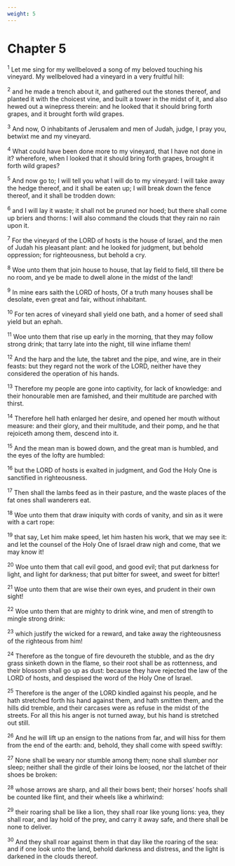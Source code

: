 ```yaml
---
weight: 5
---
```


# Chapter 5

<sup>1</sup> Let me sing for my wellbeloved a song of my beloved touching his vineyard. My wellbeloved had a vineyard in a very fruitful hill: 

<sup>2</sup> and he made a trench about it, and gathered out the stones thereof, and planted it with the choicest vine, and built a tower in the midst of it, and also hewed out a winepress therein: and he looked that it should bring forth grapes, and it brought forth wild grapes. 

<sup>3</sup> And now, O inhabitants of Jerusalem and men of Judah, judge, I pray you, betwixt me and my vineyard. 

<sup>4</sup> What could have been done more to my vineyard, that I have not done in it? wherefore, when I looked that it should bring forth grapes, brought it forth wild grapes? 

<sup>5</sup> And now go to; I will tell you what I will do to my vineyard: I will take away the hedge thereof, and it shall be eaten up; I will break down the fence thereof, and it shall be trodden down: 

<sup>6</sup> and I will lay it waste; it shall not be pruned nor hoed; but there shall come up briers and thorns: I will also command the clouds that they rain no rain upon it. 

<sup>7</sup> For the vineyard of the LORD of hosts is the house of Israel, and the men of Judah his pleasant plant: and he looked for judgment, but behold oppression; for righteousness, but behold a cry. 

<sup>8</sup> Woe unto them that join house to house, that lay field to field, till there be no room, and ye be made to dwell alone in the midst of the land! 

<sup>9</sup> In mine ears saith the LORD of hosts, Of a truth many houses shall be desolate, even great and fair, without inhabitant. 

<sup>10</sup> For ten acres of vineyard shall yield one bath, and a homer of seed shall yield but an ephah. 

<sup>11</sup> Woe unto them that rise up early in the morning, that they may follow strong drink; that tarry late into the night, till wine inflame them! 

<sup>12</sup> And the harp and the lute, the tabret and the pipe, and wine, are in their feasts: but they regard not the work of the LORD, neither have they considered the operation of his hands. 

<sup>13</sup> Therefore my people are gone into captivity, for lack of knowledge: and their honourable men are famished, and their multitude are parched with thirst. 

<sup>14</sup> Therefore hell hath enlarged her desire, and opened her mouth without measure: and their glory, and their multitude, and their pomp, and he that rejoiceth among them, descend into it. 

<sup>15</sup> And the mean man is bowed down, and the great man is humbled, and the eyes of the lofty are humbled: 

<sup>16</sup> but the LORD of hosts is exalted in judgment, and God the Holy One is sanctified in righteousness. 

<sup>17</sup> Then shall the lambs feed as in their pasture, and the waste places of the fat ones shall wanderers eat. 

<sup>18</sup> Woe unto them that draw iniquity with cords of vanity, and sin as it were with a cart rope: 

<sup>19</sup> that say, Let him make speed, let him hasten his work, that we may see it: and let the counsel of the Holy One of Israel draw nigh and come, that we may know it! 

<sup>20</sup> Woe unto them that call evil good, and good evil; that put darkness for light, and light for darkness; that put bitter for sweet, and sweet for bitter! 

<sup>21</sup> Woe unto them that are wise their own eyes, and prudent in their own sight! 

<sup>22</sup> Woe unto them that are mighty to drink wine, and men of strength to mingle strong drink: 

<sup>23</sup> which justify the wicked for a reward, and take away the righteousness of the righteous from him! 

<sup>24</sup> Therefore as the tongue of fire devoureth the stubble, and as the dry grass sinketh down in the flame, so their root shall be as rottenness, and their blossom shall go up as dust: because they have rejected the law of the LORD of hosts, and despised the word of the Holy One of Israel. 

<sup>25</sup> Therefore is the anger of the LORD kindled against his people, and he hath stretched forth his hand against them, and hath smitten them, and the hills did tremble, and their carcases were as refuse in the midst of the streets. For all this his anger is not turned away, but his hand is stretched out still. 

<sup>26</sup> And he will lift up an ensign to the nations from far, and will hiss for them from the end of the earth: and, behold, they shall come with speed swiftly: 

<sup>27</sup> None shall be weary nor stumble among them; none shall slumber nor sleep; neither shall the girdle of their loins be loosed, nor the latchet of their shoes be broken: 

<sup>28</sup> whose arrows are sharp, and all their bows bent; their horses’ hoofs shall be counted like flint, and their wheels like a whirlwind: 

<sup>29</sup> their roaring shall be like a lion, they shall roar like young lions: yea, they shall roar, and lay hold of the prey, and carry it away safe, and there shall be none to deliver. 

<sup>30</sup> And they shall roar against them in that day like the roaring of the sea: and if one look unto the land, behold darkness and distress, and the light is darkened in the clouds thereof. 


